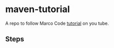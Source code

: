 # maven-tutorial
A repo to follow Marco Code [tutorial](https://www.youtube.com/watch?v=Xatr8AZLOsE) on you tube.

## Steps
